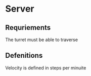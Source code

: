 # Server
## Requriements
The turret must be able to traverse

## Defenitions
Velocity is defined in steps per minuite
